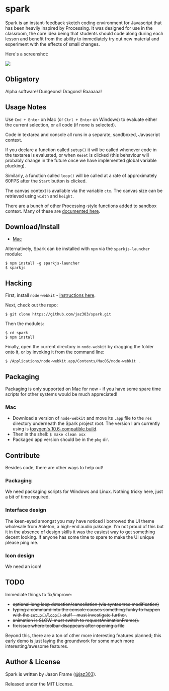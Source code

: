 # spark

Spark is an instant-feedback sketch coding environment for Javascript that has been heavily inspired by Processing. It was designed for use in the classroom, the core idea being that students should code along during each lesson and benefit from the ability to immediately try out new material and experiment with the effects of small changes.

Here's a screenshot:

<img src="https://raw.github.com/jaz303/spark/master/screenshot.jpg">

## Obligatory

Alpha software! Dungeons! Dragons! Raaaaaa!

## Usage Notes

Use `Cmd + Enter` on Mac (or `Ctrl + Enter` on Windows) to evaluate either the current selection, or all code (if none is selected).

Code in textarea and console all runs in a separate, sandboxed, Javascript context.

If you declare a function called `setup()` it will be called whenever code in the textarea is evaluated, or when `Reset` is clicked (this behaviour will probably change in the future once we have implemented global variable plucking).

Similarly, a function called `loop()` will be called at a rate of approximately 60FPS after the `Start` button is clicked.

The canvas context is available via the variable `ctx`. The canvas size can be retrieved using `width` and `height`.

There are a bunch of other Processing-style functions added to sandbox context. Many of these are [documented here](http://jasonframe.co.uk/teaching/gsa-dc/api.php).

## Download/Install

  * [Mac](http://jasonframe.co.uk/downloads/spark/Spark.dmg)

Alternatively, Spark can be installed with `npm` via the `sparkjs-launcher` module:

    $ npm install -g sparkjs-launcher
    $ sparkjs

## Hacking

First, install `node-webkit` - [instructions here](https://github.com/rogerwang/node-webkit).

Next, check out the repo:

    $ git clone https://github.com/jaz303/spark.git

Then the modules:

    $ cd spark
    $ npm install

Finally, open the current directory in `node-webkit` by dragging the folder onto it, or by invoking it from the command line:

    $ /Applications/node-webkit.app/Contents/MacOS/node-webkit .

## Packaging

Packaging is only supported on Mac for now - if you have some spare time scripts for other systems would be much appreciated!

### Mac

  * Download a version of `node-webkit` and move its `.app` file to the `res` directory underneath the Spark project root. The version I am currently using is [toxygen's 10.6-compatible build](https://github.com/toxygen/10.6-node-webkit).
  * Then in the shell: `$ make clean osx`
  * Packaged app version should be in the `pkg` dir.

## Contribute

Besides code, there are other ways to help out!

### Packaging

We need packaging scripts for Windows and Linux. Nothing tricky here, just a bit of time required.

### Interface design

The keen-eyed amongst you may have noticed I borrowed the UI theme wholesale from Ableton, a high-end audio pakcage. I'm not proud of this but it in the absence of design skills it was the easiest way to get something decent looking. If anyone has some time to spare to make the UI unique please ping me.

### Icon design

We need an icon!

## TODO

Immediate things to fix/improve:

  * <del>optional long loop detection/cancellation (via syntax tree modification)</del>
  * <del>typing a command into the console causes something funky to happen with the `setup()`/`loop()` stuff - must investigate further.</del>
  * <del>animation is SLOW. must switch to requestAnimationFrame().</del>
  * <del>fix issue where toolbar disappears after opening a file</del>

Beyond this, there are a ton of other more interesting features planned; this early demo is just laying the groundwork for some much more interesting/awesome features.

## Author & License

Spark is written by Jason Frame ([@jaz303](http://twitter.com/jaz303)).

Released under the MIT License.